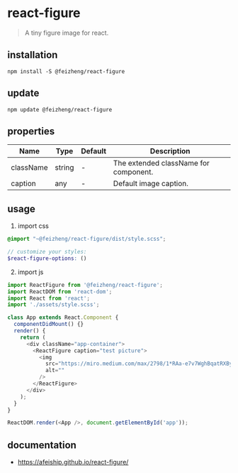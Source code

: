 # react-figure
> A tiny figure image for react.

## installation
```shell
npm install -S @feizheng/react-figure
```

## update
```shell
npm update @feizheng/react-figure
```

## properties
| Name      | Type   | Default | Description                           |
| --------- | ------ | ------- | ------------------------------------- |
| className | string | -       | The extended className for component. |
| caption   | any    | -       | Default image caption.                |


## usage
1. import css
  ```scss
  @import "~@feizheng/react-figure/dist/style.scss";

  // customize your styles:
  $react-figure-options: ()
  ```
2. import js
  ```js
  import ReactFigure from '@feizheng/react-figure';
  import ReactDOM from 'react-dom';
  import React from 'react';
  import './assets/style.scss';

  class App extends React.Component {
    componentDidMount() {}
    render() {
      return (
        <div className="app-container">
          <ReactFigure caption="test picture">
            <img
              src="https://miro.medium.com/max/2798/1*RAa-e7v7WghBqatRXBy3WQ.jpeg"
              alt=""
            />
          </ReactFigure>
        </div>
      );
    }
  }

  ReactDOM.render(<App />, document.getElementById('app'));

  ```

## documentation
- https://afeiship.github.io/react-figure/
